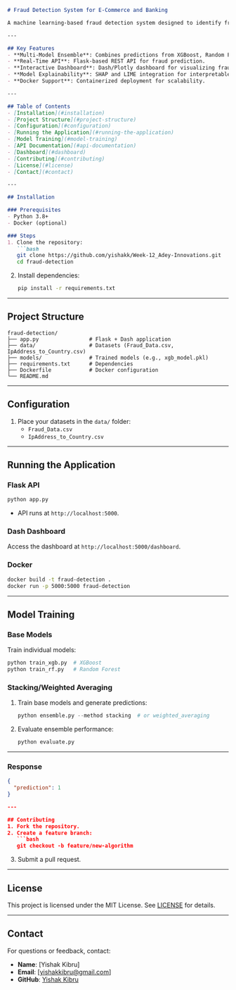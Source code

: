 ```markdown
# Fraud Detection System for E-Commerce and Banking

A machine learning-based fraud detection system designed to identify fraudulent transactions in e-commerce and banking sectors. This project includes model training, API deployment, and an interactive dashboard for real-time insights.

---

## Key Features
- **Multi-Model Ensemble**: Combines predictions from XGBoost, Random Forest, and Logistic Regression using stacking/weighted averaging.
- **Real-Time API**: Flask-based REST API for fraud prediction.
- **Interactive Dashboard**: Dash/Plotly dashboard for visualizing fraud trends, geolocation analysis, and device/browser insights.
- **Model Explainability**: SHAP and LIME integration for interpretable predictions.
- **Docker Support**: Containerized deployment for scalability.

---

## Table of Contents
- [Installation](#installation)
- [Project Structure](#project-structure)
- [Configuration](#configuration)
- [Running the Application](#running-the-application)
- [Model Training](#model-training)
- [API Documentation](#api-documentation)
- [Dashboard](#dashboard)
- [Contributing](#contributing)
- [License](#license)
- [Contact](#contact)

---

## Installation

### Prerequisites
- Python 3.8+
- Docker (optional)

### Steps
1. Clone the repository:
   ```bash
   git clone https://github.com/yishakk/Week-12_Adey-Innovations.git
   cd fraud-detection
   ```

2. Install dependencies:
   ```bash
   pip install -r requirements.txt
   ```

---

## Project Structure
```
fraud-detection/
├── app.py                # Flask + Dash application
├── data/                 # Datasets (Fraud_Data.csv, IpAddress_to_Country.csv)
├── models/               # Trained models (e.g., xgb_model.pkl)
├── requirements.txt      # Dependencies
├── Dockerfile            # Docker configuration
└── README.md
```

---

## Configuration
1. Place your datasets in the `data/` folder:
   - `Fraud_Data.csv`
   - `IpAddress_to_Country.csv`

---

## Running the Application

### Flask API
```bash
python app.py
```
- API runs at `http://localhost:5000`.

### Dash Dashboard
Access the dashboard at `http://localhost:5000/dashboard`.

### Docker
```bash
docker build -t fraud-detection .
docker run -p 5000:5000 fraud-detection
```

---

## Model Training

### Base Models
Train individual models:
```bash
python train_xgb.py  # XGBoost
python train_rf.py   # Random Forest
```

### Stacking/Weighted Averaging
1. Train base models and generate predictions:
   ```python
   python ensemble.py --method stacking  # or weighted_averaging
   ```

2. Evaluate ensemble performance:
   ```bash
   python evaluate.py
   ```

---

### Response
```json
{
  "prediction": 1
}

---

## Contributing
1. Fork the repository.
2. Create a feature branch:
   ```bash
   git checkout -b feature/new-algorithm
   ```
3. Submit a pull request.

---

## License
This project is licensed under the MIT License. See [LICENSE](LICENSE) for details.

---

## Contact
For questions or feedback, contact:  
- **Name**: [Yishak Kibru]  
- **Email**: [yishakkibru@gmail.com]  
- **GitHub**: [Yishak Kibru](https://github.com/yishakk)  
``` 
